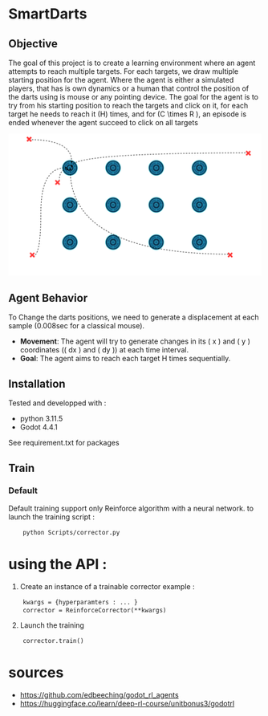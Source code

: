 # SmartDarts

## Objective

The goal of this project is to create a learning environment where an agent attempts to reach multiple targets. For each targets, we draw multiple starting position for the agent. Where the agent is either a simulated players, that has is own dynamics or a human that control the position of the darts using is mouse or any pointing device. 
The goal for the agent is to try from his starting position to reach the targets and click on it, for each target he needs to reach it \(H\) times, and for \(C  \times R \), an episode is ended whenever the agent succeed to click on all targets

![alt text](images/smartDartsScheme.svg)

## Agent Behavior
To Change the darts positions, we need to generate a displacement at each sample (0.008sec for a classical mouse). 
- **Movement**: The agent will try to generate changes in its \( x \) and \( y \) coordinates (\( dx \) and \( dy \)) at each time interval.
- **Goal**: The agent aims to reach each target H times sequentially.
  
## Installation
Tested and developped with : 
- python 3.11.5
- Godot 4.4.1
  
See requirement.txt for packages


## Train
### Default
Default training support only Reinforce algorithm with a neural network.
to launch the training script :
```
    python Scripts/corrector.py
```

# using the API : 

1. Create an instance of a trainable corrector
example : 
```
    kwargs = {hyperparamters : ... }
    corrector = ReinforceCorrector(**kwargs)
```
2. Launch the training 
``` 
    corrector.train()
```


# sources 
- https://github.com/edbeeching/godot_rl_agents
- https://huggingface.co/learn/deep-rl-course/unitbonus3/godotrl
  